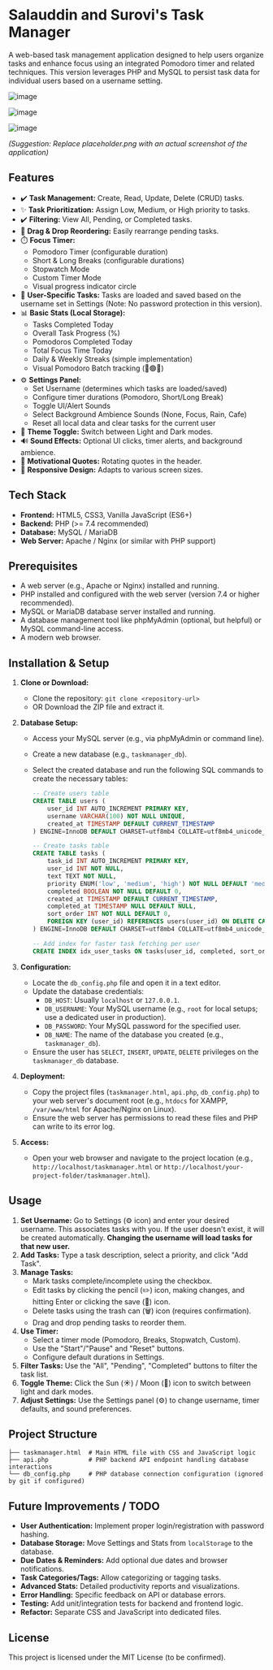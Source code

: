 # Salauddin and Surovi's Task Manager

A web-based task management application designed to help users organize tasks and enhance focus using an integrated Pomodoro timer and related techniques. This version leverages PHP and MySQL to persist task data for individual users based on a username setting.

![image](https://github.com/user-attachments/assets/57a2aa9a-ed85-4399-9abe-3f6a5f46b48f)

![image](https://github.com/user-attachments/assets/9a6db6ce-91ff-473c-95a9-c5983f08069e)

![image](https://github.com/user-attachments/assets/59dd1b0e-6216-4888-a25e-6f93921493ab)

*(Suggestion: Replace placeholder.png with an actual screenshot of the application)*

## Features

- ✔️ **Task Management:** Create, Read, Update, Delete (CRUD) tasks.
- ✨ **Task Prioritization:** Assign Low, Medium, or High priority to tasks.
- ✔️ **Filtering:** View All, Pending, or Completed tasks.
- 🤏 **Drag & Drop Reordering:** Easily rearrange pending tasks.
- ⏱️ **Focus Timer:**
  - Pomodoro Timer (configurable duration)
  - Short & Long Breaks (configurable durations)
  - Stopwatch Mode
  - Custom Timer Mode
  - Visual progress indicator circle
- 👤 **User-Specific Tasks:** Tasks are loaded and saved based on the username set in Settings (Note: No password protection in this version).
- 📊 **Basic Stats (Local Storage):**
  - Tasks Completed Today
  - Overall Task Progress (%)
  - Pomodoros Completed Today
  - Total Focus Time Today
  - Daily & Weekly Streaks (simple implementation)
  - Visual Pomodoro Batch tracking (🔴🟢🔵)
- ⚙️ **Settings Panel:**
  - Set Username (determines which tasks are loaded/saved)
  - Configure timer durations (Pomodoro, Short/Long Break)
  - Toggle UI/Alert Sounds
  - Select Background Ambience Sounds (None, Focus, Rain, Cafe)
  - Reset all local data and clear tasks for the current user
- 🎨 **Theme Toggle:** Switch between Light and Dark modes.
- 🔊 **Sound Effects:** Optional UI clicks, timer alerts, and background ambience.
- 💬 **Motivational Quotes:** Rotating quotes in the header.
- 📱 **Responsive Design:** Adapts to various screen sizes.

## Tech Stack

- **Frontend:** HTML5, CSS3, Vanilla JavaScript (ES6+)
- **Backend:** PHP (>= 7.4 recommended)
- **Database:** MySQL / MariaDB
- **Web Server:** Apache / Nginx (or similar with PHP support)

## Prerequisites

- A web server (e.g., Apache or Nginx) installed and running.
- PHP installed and configured with the web server (version 7.4 or higher recommended).
- MySQL or MariaDB database server installed and running.
- A database management tool like phpMyAdmin (optional, but helpful) or MySQL command-line access.
- A modern web browser.

## Installation & Setup

1. **Clone or Download:**
   - Clone the repository: `git clone <repository-url>`
   - OR Download the ZIP file and extract it.

2. **Database Setup:**
   - Access your MySQL server (e.g., via phpMyAdmin or command line).
   - Create a new database (e.g., `taskmanager_db`).
   - Select the created database and run the following SQL commands to create the necessary tables:

     ```sql
     -- Create users table
     CREATE TABLE users (
         user_id INT AUTO_INCREMENT PRIMARY KEY,
         username VARCHAR(100) NOT NULL UNIQUE,
         created_at TIMESTAMP DEFAULT CURRENT_TIMESTAMP
     ) ENGINE=InnoDB DEFAULT CHARSET=utf8mb4 COLLATE=utf8mb4_unicode_ci;

     -- Create tasks table
     CREATE TABLE tasks (
         task_id INT AUTO_INCREMENT PRIMARY KEY,
         user_id INT NOT NULL,
         text TEXT NOT NULL,
         priority ENUM('low', 'medium', 'high') NOT NULL DEFAULT 'medium',
         completed BOOLEAN NOT NULL DEFAULT 0,
         created_at TIMESTAMP DEFAULT CURRENT_TIMESTAMP,
         completed_at TIMESTAMP NULL DEFAULT NULL,
         sort_order INT NOT NULL DEFAULT 0,
         FOREIGN KEY (user_id) REFERENCES users(user_id) ON DELETE CASCADE
     ) ENGINE=InnoDB DEFAULT CHARSET=utf8mb4 COLLATE=utf8mb4_unicode_ci;

     -- Add index for faster task fetching per user
     CREATE INDEX idx_user_tasks ON tasks(user_id, completed, sort_order);
     ```

3. **Configuration:**
   - Locate the `db_config.php` file and open it in a text editor.
   - Update the database credentials:
     - `DB_HOST`: Usually `localhost` or `127.0.0.1`.
     - `DB_USERNAME`: Your MySQL username (e.g., `root` for local setups; use a dedicated user in production).
     - `DB_PASSWORD`: Your MySQL password for the specified user.
     - `DB_NAME`: The name of the database you created (e.g., `taskmanager_db`).
   - Ensure the user has `SELECT`, `INSERT`, `UPDATE`, `DELETE` privileges on the `taskmanager_db` database.

4. **Deployment:**
   - Copy the project files (`taskmanager.html`, `api.php`, `db_config.php`) to your web server's document root (e.g., `htdocs` for XAMPP, `/var/www/html` for Apache/Nginx on Linux).
   - Ensure the web server has permissions to read these files and PHP can write to its error log.

5. **Access:**
   - Open your web browser and navigate to the project location (e.g., `http://localhost/taskmanager.html` or `http://localhost/your-project-folder/taskmanager.html`).

## Usage

1. **Set Username:** Go to Settings (⚙️ icon) and enter your desired username. This associates tasks with you. If the user doesn't exist, it will be created automatically. **Changing the username will load tasks for that new user.**
2. **Add Tasks:** Type a task description, select a priority, and click "Add Task".
3. **Manage Tasks:**
   - Mark tasks complete/incomplete using the checkbox.
   - Edit tasks by clicking the pencil (✏️) icon, making changes, and hitting Enter or clicking the save (💾) icon.
   - Delete tasks using the trash can (🗑️) icon (requires confirmation).
   - Drag and drop pending tasks to reorder them.
4. **Use Timer:**
   - Select a timer mode (Pomodoro, Breaks, Stopwatch, Custom).
   - Use the "Start"/"Pause" and "Reset" buttons.
   - Configure default durations in Settings.
5. **Filter Tasks:** Use the "All", "Pending", "Completed" buttons to filter the task list.
6. **Toggle Theme:** Click the Sun (☀️) / Moon (🌙) icon to switch between light and dark modes.
7. **Adjust Settings:** Use the Settings panel (⚙️) to change username, timer defaults, and sound preferences.

## Project Structure

```
├── taskmanager.html  # Main HTML file with CSS and JavaScript logic
├── api.php           # PHP backend API endpoint handling database interactions
└── db_config.php     # PHP database connection configuration (ignored by git if configured)
```

## Future Improvements / TODO

- **User Authentication:** Implement proper login/registration with password hashing.
- **Database Storage:** Move Settings and Stats from `localStorage` to the database.
- **Due Dates & Reminders:** Add optional due dates and browser notifications.
- **Task Categories/Tags:** Allow categorizing or tagging tasks.
- **Advanced Stats:** Detailed productivity reports and visualizations.
- **Error Handling:** Specific feedback on API or database errors.
- **Testing:** Add unit/integration tests for backend and frontend logic.
- **Refactor:** Separate CSS and JavaScript into dedicated files.

## License

This project is licensed under the MIT License (to be confirmed).
